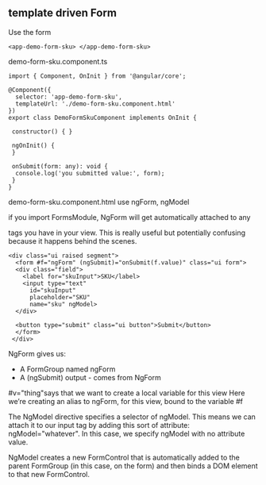 ## template driven Form
Use the form
```
<app-demo-form-sku> </app-demo-form-sku>

```

demo-form-sku.component.ts
```
import { Component, OnInit } from '@angular/core';

@Component({
  selector: 'app-demo-form-sku',
  templateUrl: './demo-form-sku.component.html'
})
export class DemoFormSkuComponent implements OnInit {

 constructor() { }

 ngOnInit() {
 }

 onSubmit(form: any): void {
  console.log('you submitted value:', form);
 }
}

```

demo-form-sku.component.html 
use ngForm, ngModel

if you import FormsModule, NgForm will get automatically attached to any <form>
tags you have in your view. This is really useful but potentially confusing because it
happens behind the scenes.

```
<div class="ui raised segment">
  <form #f="ngForm" (ngSubmit)="onSubmit(f.value)" class="ui form">
  <div class="field">
    <label for="skuInput">SKU</label>
    <input type="text"
      id="skuInput"
      placeholder="SKU"
      name="sku" ngModel>
  </div>

  <button type="submit" class="ui button">Submit</button>
  </form>
 </div>
```

NgForm gives us:
- A FormGroup named ngForm
- A (ngSubmit) output - comes from NgForm

#v="thing"says that we want to create a local variable for this view
Here we’re creating an alias to ngForm, for this view, bound to the variable #f

The NgModel directive specifies a selector of ngModel. This means we can attach it
to our input tag by adding this sort of attribute: ngModel="whatever". In this case,
we specify ngModel with no attribute value.

NgModel creates a new FormControl that is automatically added to the parent
FormGroup (in this case, on the form) and then binds a DOM element to that new
FormControl.